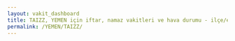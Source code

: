 ```yaml
---
layout: vakit_dashboard
title: TAIZZ, YEMEN için iftar, namaz vakitleri ve hava durumu - ilçe/eyalet seç
permalink: /YEMEN/TAIZZ/
---
```


<script type="text/javascript">
  var GLOBAL_COUNTRY = 'YEMEN';
  var GLOBAL_CITY = 'TAIZZ';
  var GLOBAL_STATE = '';
  var lat = 72;
  var lon = 21;
</script>
